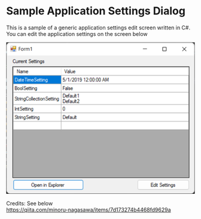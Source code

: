 # Sample Application Settings Dialog

This is a sample of a generic application settings edit screen written in C#. 
You can edit the application settings on the screen below
 
![image](https://github.com/kns98/Settings/blob/master/SampleApplicationSettingsDialog/sample/Form.png)

Credits: See below  
https://qiita.com/minoru-nagasawa/items/7d173274b4468fd9629a
